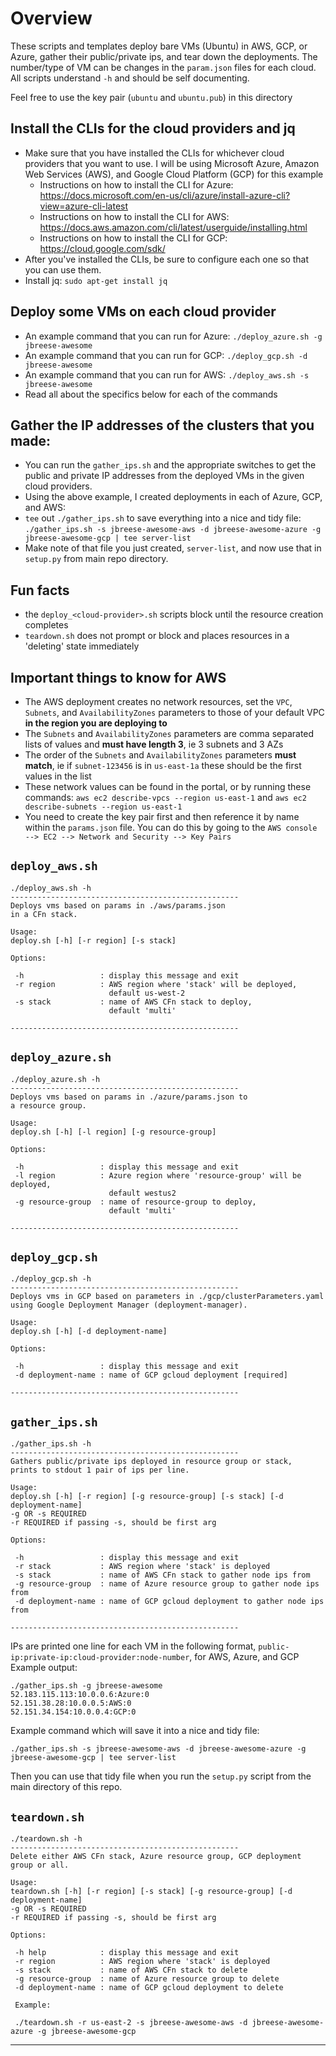 
# Overview
These scripts and templates deploy bare VMs (Ubuntu) in AWS, GCP, or Azure, gather their public/private ips, and tear down the deployments. The number/type of VM can be changes in the `param.json` files for each cloud.
All scripts understand `-h` and should be self documenting.

Feel free to use the key pair (`ubuntu` and `ubuntu.pub`) in this directory

## Install the CLIs for the cloud providers and jq
* Make sure that you have installed the CLIs for whichever cloud providers that you want to use. I will be using Microsoft Azure, Amazon Web Services (AWS), and Google Cloud Platform (GCP) for this example
    * Instructions on how to install the CLI for Azure: https://docs.microsoft.com/en-us/cli/azure/install-azure-cli?view=azure-cli-latest
    * Instructions on how to install the CLI for AWS: https://docs.aws.amazon.com/cli/latest/userguide/installing.html
    * Instructions on how to install the CLI for GCP: https://cloud.google.com/sdk/
* After you've installed the CLIs, be sure to configure each one so that you can use them.
* Install jq: `sudo apt-get install jq`

## Deploy some VMs on each cloud provider
* An example command that you can run for Azure: `./deploy_azure.sh -g jbreese-awesome`
* An example command that you can run for GCP: `./deploy_gcp.sh -d jbreese-awesome`
* An example command that you can run for AWS: `./deploy_aws.sh -s jbreese-awesome`
* Read all about the specifics below for each of the commands

## Gather the IP addresses of the clusters that you made:
* You can run the `gather_ips.sh` and the appropriate switches to get the public and private IP addresses from the deployed VMs in the given cloud providers.
* Using the above example, I created deployments in each of Azure, GCP, and AWS:
* `tee` out `./gather_ips.sh` to save everything into a nice and tidy file:
  `./gather_ips.sh -s jbreese-awesome-aws -d jbreese-awesome-azure -g jbreese-awesome-gcp | tee server-list`
* Make note of that file you just created, `server-list`, and now use that in `setup.py` from main repo directory.

## Fun facts
* the `deploy_<cloud-provider>.sh` scripts block until the resource creation completes
* `teardown.sh` does not prompt or block and places resources in a 'deleting' state immediately

## Important things to know for AWS
* The AWS deployment creates no network resources, set the `VPC`, `Subnets`, and `AvailabilityZones` parameters to those of your default VPC **in the region you are deploying to**
* The `Subnets` and `AvailabilityZones` parameters are comma separated lists of values and **must have length 3**, ie 3 subnets and 3 AZs
* The order of the `Subnets` and `AvailabilityZones` parameters **must match**, ie if `subnet-123456` is in `us-east-1a` these should be the first values in the list
* These network values can be found in the portal, or by running these commands: `aws ec2 describe-vpcs --region us-east-1` and `aws ec2 describe-subnets --region us-east-1`
* You need to create the key pair first and then reference it by name within the `params.json` file. You can do this by going to the `AWS console --> EC2 --> Network and Security --> Key Pairs`

## `deploy_aws.sh`

```
./deploy_aws.sh -h
---------------------------------------------------
Deploys vms based on params in ./aws/params.json
in a CFn stack.

Usage:
deploy.sh [-h] [-r region] [-s stack]

Options:

 -h                 : display this message and exit
 -r region          : AWS region where 'stack' will be deployed,
                      default us-west-2
 -s stack           : name of AWS CFn stack to deploy,
                      default 'multi'

---------------------------------------------------
```

## `deploy_azure.sh`
```
./deploy_azure.sh -h
---------------------------------------------------
Deploys vms based on params in ./azure/params.json to
a resource group.

Usage:
deploy.sh [-h] [-l region] [-g resource-group]

Options:

 -h                 : display this message and exit
 -l region          : Azure region where 'resource-group' will be deployed,
                      default westus2
 -g resource-group  : name of resource-group to deploy,
                      default 'multi'

---------------------------------------------------
```

## `deploy_gcp.sh`
```
./deploy_gcp.sh -h
---------------------------------------------------
Deploys vms in GCP based on parameters in ./gcp/clusterParameters.yaml
using Google Deployment Manager (deployment-manager).

Usage:
deploy.sh [-h] [-d deployment-name]

Options:

 -h                 : display this message and exit
 -d deployment-name : name of GCP gcloud deployment [required]

---------------------------------------------------
```

## `gather_ips.sh`
```
./gather_ips.sh -h
---------------------------------------------------
Gathers public/private ips deployed in resource group or stack,
prints to stdout 1 pair of ips per line.

Usage:
deploy.sh [-h] [-r region] [-g resource-group] [-s stack] [-d deployment-name]
-g OR -s REQUIRED
-r REQUIRED if passing -s, should be first arg

Options:

 -h                 : display this message and exit
 -r stack           : AWS region where 'stack' is deployed
 -s stack           : name of AWS CFn stack to gather node ips from
 -g resource-group  : name of Azure resource group to gather node ips from
 -d deployment-name : name of GCP gcloud deployment to gather node ips from

---------------------------------------------------
```
IPs are printed one line for each VM in the following format, `public-ip:private-ip:cloud-provider:node-number`, for AWS, Azure, and GCP
Example output:
```
./gather_ips.sh -g jbreese-awesome
52.183.115.113:10.0.0.6:Azure:0
52.151.38.28:10.0.0.5:AWS:0
52.151.34.154:10.0.0.4:GCP:0
```
Example command which will save it into a nice and tidy file:

`./gather_ips.sh -s jbreese-awesome-aws -d jbreese-awesome-azure -g jbreese-awesome-gcp | tee server-list`

Then you can use that tidy file when you run the `setup.py` script from the main directory of this repo.

## `teardown.sh`
```
./teardown.sh -h
---------------------------------------------------
Delete either AWS CFn stack, Azure resource group, GCP deployment group or all.

Usage:
teardown.sh [-h] [-r region] [-s stack] [-g resource-group] [-d deployment-name]
-g OR -s REQUIRED
-r REQUIRED if passing -s, should be first arg

Options:

 -h help            : display this message and exit
 -r region          : AWS region where 'stack' is deployed
 -s stack           : name of AWS CFn stack to delete
 -g resource-group  : name of Azure resource group to delete
 -d deployment-name : name of GCP gcloud deployment to delete

 Example:

 ./teardown.sh -r us-east-2 -s jbreese-awesome-aws -d jbreese-awesome-azure -g jbreese-awesome-gcp
```

---------------------------------------------------
